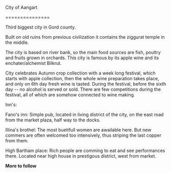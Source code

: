 City of Aangart
 
===============

Third biggest city in Gord county.

Built on old ruins from previous civilization it contains the ziggurat temple in the middle.

The city is based on river bank, so the main food sources are fish, poultry and fruits grown in orchards.
This city is famous by its apple wine and its enchater/alchemist Bilkrut.

City celebrates Autumn crop collection with a week long festival, which starts with apple collection, then the whole wine preparation takes place, and only on 6th day fresh wine is tasted.
During the festival, before the sixth day -- no alcohol is served or sold. There are few competitions during the festival, all of which are somehow connected to wine making.

Inn's:

Fano's inn: 
  Simple pub, located in living district of the city, on the east road from the market plaza, half way to the docks.

Illina's brothel:
  The most buetifull women are awailable here. But new commers are often welcomed too intensively, thus striping the last copper from them.

High Bartham place:
  Rich people are comming to eat and see performances there. Located near high house in prestigous district, west from market.

__More to follow__